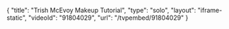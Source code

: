 {
    "title": "Trish McEvoy Makeup Tutorial",
    "type": "solo",
    "layout": "iframe-static",
    "videoId": "91804029",
    "url": "\/tvpembed\/91804029"
}